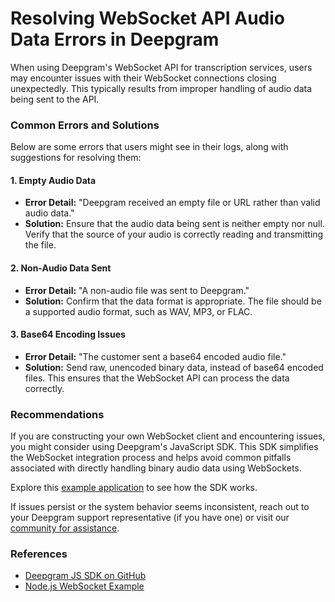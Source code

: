 # Resolving WebSocket API Audio Data Errors in Deepgram

When using Deepgram's WebSocket API for transcription services, users may encounter issues with their WebSocket connections closing unexpectedly. This typically results from improper handling of audio data being sent to the API.

### Common Errors and Solutions

Below are some errors that users might see in their logs, along with suggestions for resolving them:

#### 1. **Empty Audio Data**
- **Error Detail:** "Deepgram received an empty file or URL rather than valid audio data."
- **Solution:** Ensure that the audio data being sent is neither empty nor null. Verify that the source of your audio is correctly reading and transmitting the file.

#### 2. **Non-Audio Data Sent**
- **Error Detail:** "A non-audio file was sent to Deepgram."
- **Solution:** Confirm that the data format is appropriate. The file should be a supported audio format, such as WAV, MP3, or FLAC.

#### 3. **Base64 Encoding Issues**
- **Error Detail:** "The customer sent a base64 encoded audio file."
- **Solution:** Send raw, unencoded binary data, instead of base64 encoded files. This ensures that the WebSocket API can process the data correctly.

### Recommendations

If you are constructing your own WebSocket client and encountering issues, you might consider using Deepgram's JavaScript SDK. This SDK simplifies the WebSocket integration process and helps avoid common pitfalls associated with directly handling binary audio data using WebSockets.

Explore this [example application](https://github.com/deepgram/deepgram-js-sdk/tree/main/examples/node-live) to see how the SDK works.

If issues persist or the system behavior seems inconsistent, reach out to your Deepgram support representative (if you have one) or visit our [community for assistance](https://discord.gg/deepgram).

### References
- [Deepgram JS SDK on GitHub](https://github.com/deepgram/deepgram-js-sdk)
- [Node.js WebSocket Example](https://github.com/deepgram/deepgram-js-sdk/tree/main/examples/node-live)